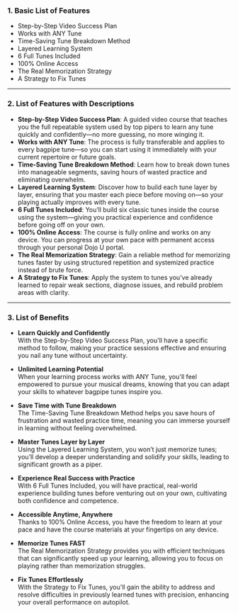 ### 1. Basic List of Features  
- Step-by-Step Video Success Plan  
- Works with ANY Tune  
- Time-Saving Tune Breakdown Method  
- Layered Learning System  
- 6 Full Tunes Included  
- 100% Online Access  
- The Real Memorization Strategy  
- A Strategy to Fix Tunes  

---

### 2. List of Features with Descriptions  
- **Step-by-Step Video Success Plan**: A guided video course that teaches you the full repeatable system used by top pipers to learn any tune quickly and confidently—no more guessing, no more winging it.  
- **Works with ANY Tune**: The process is fully transferable and applies to every bagpipe tune—so you can start using it immediately with your current repertoire or future goals.  
- **Time-Saving Tune Breakdown Method**: Learn how to break down tunes into manageable segments, saving hours of wasted practice and eliminating overwhelm.  
- **Layered Learning System**: Discover how to build each tune layer by layer, ensuring that you master each piece before moving on—so your playing actually improves with every tune.  
- **6 Full Tunes Included**: You’ll build six classic tunes inside the course using the system—giving you practical experience and confidence before going off on your own.  
- **100% Online Access**: The course is fully online and works on any device. You can progress at your own pace with permanent access through your personal Dojo U portal.  
- **The Real Memorization Strategy**: Gain a reliable method for memorizing tunes faster by using structured repetition and systemized practice instead of brute force.  
- **A Strategy to Fix Tunes**: Apply the system to tunes you’ve already learned to repair weak sections, diagnose issues, and rebuild problem areas with clarity.  

---

### 3. List of Benefits  
- **Learn Quickly and Confidently**  
With the Step-by-Step Video Success Plan, you'll have a specific method to follow, making your practice sessions effective and ensuring you nail any tune without uncertainty.  

- **Unlimited Learning Potential**  
When your learning process works with ANY Tune, you'll feel empowered to pursue your musical dreams, knowing that you can adapt your skills to whatever bagpipe tunes inspire you.  

- **Save Time with Tune Breakdown**  
The Time-Saving Tune Breakdown Method helps you save hours of frustration and wasted practice time, meaning you can immerse yourself in learning without feeling overwhelmed.  

- **Master Tunes Layer by Layer**  
Using the Layered Learning System, you won’t just memorize tunes; you’ll develop a deeper understanding and solidify your skills, leading to significant growth as a piper.  

- **Experience Real Success with Practice**  
With 6 Full Tunes Included, you will have practical, real-world experience building tunes before venturing out on your own, cultivating both confidence and competence.  

- **Accessible Anytime, Anywhere**  
Thanks to 100% Online Access, you have the freedom to learn at your pace and have the course materials at your fingertips on any device.  

- **Memorize Tunes FAST**  
The Real Memorization Strategy provides you with efficient techniques that can significantly speed up your learning, allowing you to focus on playing rather than memorization struggles.  

- **Fix Tunes Effortlessly**  
With the Strategy to Fix Tunes, you'll gain the ability to address and resolve difficulties in previously learned tunes with precision, enhancing your overall performance on autopilot.  